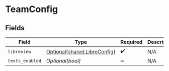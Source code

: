 # TeamConfig


## Fields

| Field                                                                  | Type                                                                   | Required                                                               | Description                                                            |
| ---------------------------------------------------------------------- | ---------------------------------------------------------------------- | ---------------------------------------------------------------------- | ---------------------------------------------------------------------- |
| `libreview`                                                            | [Optional[shared.LibreConfig]](undefined/models/shared/libreconfig.md) | :heavy_check_mark:                                                     | N/A                                                                    |
| `texts_enabled`                                                        | *Optional[bool]*                                                       | :heavy_minus_sign:                                                     | N/A                                                                    |